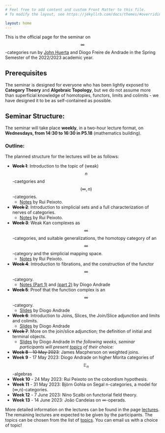 ```yaml
---
# Feel free to add content and custom Front Matter to this file.
# To modify the layout, see https://jekyllrb.com/docs/themes/#overriding-theme-defaults

layout: home
---
```


This is the official page for the seminar on $$\infty$$-categories run by [John Huerta](https://math.tecnico.ulisboa.pt/~jhuerta/) and Diogo Freire de Andrade in the Spring Semester of the 2022/2023 academic year.

## Prerequisites
The seminar is designed for everyone who has been lightly exposed to **Category Theory** and **Algebraic Topology**, but we do not assume more than superficial knowledge of homotopies, functors, limits and colimits - we have designed it to be as self-contained as possible.

## Seminar Structure:
The seminar will take place **weekly**, in a two-hour lecture format, on **Wednesdays, from 14:30 to 16:30 in P5.18** (mathematics building).

### Outline:
The planned structure for the lectures will be as follows:

- ~~**Week 1**~~: Introduction to the topic of (weak) $$n$$-caetgories and $$(\infty,n)$$-categories.
  - [Notes](lectures/notes/Lecture1.pdf) by Rui Peixoto.
- ~~**Week 2**~~: Introduction to simplicial sets and a full characterization of nerves of categories.
  - [Notes](lectures/notes/Lecture2.pdf) by Rui Peixoto.
- ~~**Week 3**~~: Weak Kan complexes as $$\infty$$-categories, and suitable generalizations, the homotopy category of an $$\infty$$-category and the simplicial mapping space.
  - [Notes](lectures/notes/Lecture3.pdf) by Rui Peixoto.
- ~~**Week 4**~~: Introduction to fibrations, and the construction of the functor $$\infty$$-category.
  - [Notes (Part 1)](lectures/notes/Lecture4pt1.pdf) and [(part 2)](/lectures/notes/Lecture4pt2.pdf) by Diogo Andrade
- ~~**Week 5**~~: Proof that the function complex is an $$\infty$$-category.
  - [Slides](lectures/notes/Lecture5.pdf) by Diogo Andrade
- ~~**Week 6**~~: Introduction to Joins, Slices, the Join/Slice adjunction and limits and colimits.
  - [Slides](lectures/notes/Lecture6.pdf) by Diogo Andrade
- ~~**Week 7**~~: More on the join/slice adjunction; the definition of initial and terminal objects.
  - [Slides](lectures/notes/Lecture7.pdf) by Diogo Andrade
*In the following weeks, seminar participants will present [topics](topics/) of their choice:*
- ~~**Week 8** - 10 May 2023~~: James Macpherson on weighted joins.
- **Week 9** - 17 May 2023: Diogo Andrade on higher Morita categories of $$\mathbb{E}_n$$-algebras
- **Week 10** - 24 May 2023: Rui Peixoto on the cobordism hypothesis.
- **Week 11** - 31 May 2023: Björn Gohla on Segal n-categories, a model for (∞,n)-categories.
- **Week 12** - 7 June 2023: Nino Scalbi on functorial field theory.
- **Week 13** - 14 June 2023: João Candeias on ∞-operads.

More detailed information on the lectures can be found in the page
[lectures](diogofd.github.io/Seminar-on-Higher-Categories/lectures/). The remaining
lectures are expected to be given by the participants. The topics can be chosen from
the list of [topics](topics/). You can email us with a choice of topic!
